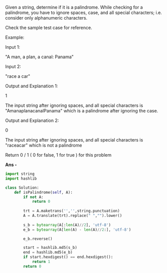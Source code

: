 Given a string, determine if it is a palindrome. While checking for a palindrome, you have to ignore spaces, case, and all special characters; i.e. consider only alphanumeric characters.

Check the sample test case for reference.

Example:

Input 1:

"A man, a plan, a canal: Panama"

Input 2:

"race a car"

Output and Explanation 1:

1

The input string after ignoring spaces, and all special characters is "AmanaplanacanalPanama" which is a palindrome after ignoring the case.

Output and Explanation 2:

0

The input string after ignoring spaces, and all special characters is "raceacar" which is not a palindrome

 

Return 0 / 1 ( 0 for false, 1 for true ) for this problem

<b> Ans - </b>  

```python
import string
import hashlib

class Solution:
    def isPalindrome(self, A):        
        if not A:
            return 0
        
        trt = A.maketrans('','',string.punctuation)
        A = A.translate(trt).replace(" ","").lower()
    
        s_b = bytearray(A[:len(A)//2], 'utf-8')
        e_b = bytearray(A[len(A) - len(A)//2:], 'utf-8')

        e_b.reverse()

        start = hashlib.md5(s_b)
        end = hashlib.md5(e_b)
        if start.hexdigest() == end.hexdigest():
            return 1
        return 0
```